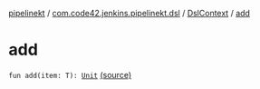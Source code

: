 [pipelinekt](../../index.md) / [com.code42.jenkins.pipelinekt.dsl](../index.md) / [DslContext](index.md) / [add](./add.md)

# add

`fun add(item: T): `[`Unit`](https://kotlinlang.org/api/latest/jvm/stdlib/kotlin/-unit/index.html) [(source)](https://github.com/code42/pipelinekt/tree/master/dsl/src/main/kotlin/com/code42/jenkins/pipelinekt/dsl/DslContext.kt#L14)